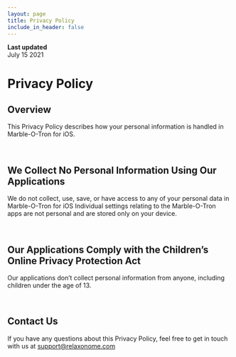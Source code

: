 ```yaml
---
layout: page
title: Privacy Policy
include_in_header: false
---
```


**Last updated**  
July 15 2021

# Privacy Policy

## Overview
This Privacy Policy describes how your personal information is handled in Marble-O-Tron for iOS.

<br>

## We Collect No Personal Information Using Our Applications
We do not collect, use, save, or have access to any of your personal data in Marble-O-Tron for iOS
Individual settings relating to the Marble-O-Tron apps are not personal and are stored only on your device.

<br>

## Our Applications Comply with the Children’s Online Privacy Protection Act
Our applications don’t collect personal information from anyone, including children under the age of 13.

<br>

## Contact Us

If you have any questions about this Privacy Policy, feel free to get in touch with us at support@relaxonome.com

<br>